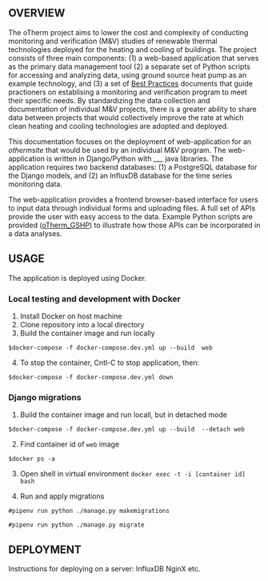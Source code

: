 ## OVERVIEW
The oTherm project aims to lower the cost and complexity of conducting monitoring and verification (M&V) studies of renewable thermal technologies deployed for the heating and cooling of buildings.   The project consists of three main components:  (1) a web-based application that serves as the primary data management tool (2) a separate set of Python scripts for accessing and analyzing data, using ground source heat pump as an example technology, and (3) a set of [Best Practices](https://unh.box.com/s/v6ru037omhz54obywmk4apkzk1jsvu14) documents that guide practioners on establising a monitoring and verification program to meet their specific needs.   By standardizing the data collection and documentation of individual M&V projects, there is a greater ability to share data between projects that would collectively improve the rate at which clean heating and cooling technologies are adopted and deployed. 

This documentation focuses on the deployment of web-application for an *othermsite* that would be used by an individual M&V program. The web-application is written in Django/Python with ___ java libraries.   The application requires two backend databases: (1) a PostgreSQL database for the Django models, and (2) an InfluxDB database for the time series monitoring data.  

The web-application provides a frontend browser-based interface for users to input data through individual forms and uploading files.  A full set of APIs provide the user with easy access to the data.  Example Python scripts are provided ([oTherm_GSHP](https://github.com/otherm/gshp-analysis)) to illustrate how those APIs can be incorporated in a data analyses.

## USAGE
The application is deployed using Docker.  

### Local testing and development with Docker
1. Install Docker on host machine
2. Clone repository into a local directory
3. Build the container image and run locally 

```$docker-compose -f docker-compose.dev.yml up --build  web```

4. To stop the container, Cntl-C to stop application, then:

```$docker-compose -f docker-compose.dev.yml down```

### Django migrations

1. Build the container image and run locall, but in detached mode

``` $docker-compose -f docker-compose.dev.yml up --build  --detach web ```

2. Find container id of `web` image

``` $docker ps -a ```

3. Open shell in virtual environment
```docker exec -t -i [container id] bash```

4. Run and apply migrations

```#pipenv run python ./manage.py makemigrations```

```#pipenv run python ./manage.py migrate```

## DEPLOYMENT

Instructions for deploying on a server:
    InfluxDB 
    NginX
    etc. 



